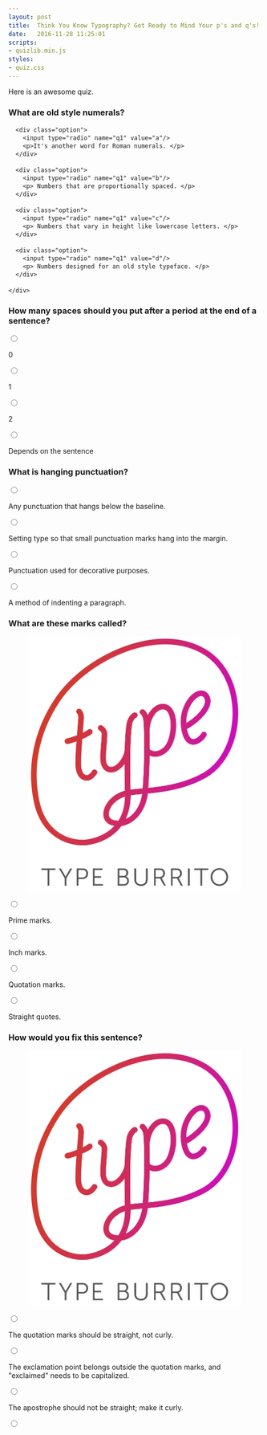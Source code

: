 ```yaml
---
layout: post
title:  Think You Know Typography? Get Ready to Mind Your p's and q's!
date:   2016-11-28 11:25:01
scripts:
- quizlib.min.js
styles:
- quiz.css
---
```


Here is an awesome quiz.

<div id="quiz-container">

  <div class="question">
    <h3>What are old style numerals?</h3>
    <div class="question-answers">

      <div class="option">
        <input type="radio" name="q1" value="a"/>
        <p>It's another word for Roman numerals. </p>
      </div>

      <div class="option">
        <input type="radio" name="q1" value="b"/>
        <p> Numbers that are proportionally spaced. </p>
      </div>

      <div class="option">
        <input type="radio" name="q1" value="c"/>
        <p> Numbers that vary in height like lowercase letters. </p>
      </div>

      <div class="option">
        <input type="radio" name="q1" value="d"/>
        <p> Numbers designed for an old style typeface. </p>
      </div>

    </div>
  </div>

  <div class="question">
    <h3>How many spaces should you put after a period at the end of a sentence?</h3>
    <div class="question-answers">
      <div class="option">
        <input type="radio" name="q1" value="a"/>
        <p>0</p>
      </div>
      <div class="option">
        <input type="radio" name="q2" value="b"/>
        <p>1</p>
      </div>
      <div class="option">
        <input type="radio" name="q3" value="c"/>
        <p>2</p>
      </div>
      <div class="option">
        <input type="radio" name="q4" value="d"/>
        <p>Depends on the sentence</p>
    </div>
  </div>

   <div class="question">
    <h3>What is hanging punctuation?</h3>
    <div class="question-answers">
      <div class="option">
        <input type="radio" name="q1" value="a"/>
        <p>Any punctuation that hangs below the baseline.</p>
      </div>
      <div class="option">
        <input type="radio" name="q2" value="b"/>
        <p>Setting type so that small punctuation marks hang into the margin.</p>
      </div>
      <div class="option">
        <input type="radio" name="q3" value="c"/>
        <p>Punctuation used for decorative purposes.</p>
      </div>
      <div class="option">
        <input type="radio" name="q4" value="d"/>
        <p>A method of indenting a paragraph.</p>
      </div>
    </div>
  </div>

  <div class="question">
    <h3>What are these marks called?</h3>
    <figure class="question-image">
      <img src="/images/type_burrito_logo.png" />
    </figure>
    <div class="question-answers">
      <div class="option">
        <input type="radio" name="q1" value="a"/>
        <p>Prime marks.</p>
      </div>
      <div class="option">
        <input type="radio" name="q2" value="b"/>
        <p>Inch marks.</p>
      </div>
      <div class="option">
        <input type="radio" name="q3" value="c"/>
        <p>Quotation marks.</p>
      </div>
      <div class="option">
        <input type="radio" name="q4" value="d"/>
        <p>Straight quotes.</p>
      </div>
    </div>
  </div>

  <div class="question">
    <h3>How would you fix this sentence?</h3>
    <figure class="question-image">
      <img src="/images/type_burrito_logo.png" />
    </figure>
    <div class="question-answers">
      <div class="option">
        <input type="radio" name="q1" value="a"/>
        <p>The quotation marks should be straight, not curly.</p>
      </div>
      <div class="option">
        <input type="radio" name="q2" value="b"/>
        <p>The exclamation point belongs outside the quotation marks, and "exclaimed" needs to be capitalized.</p>
      </div>
      <div class="option">
        <input type="radio" name="q3" value="c"/>
        <p>The apostrophe should not be straight; make it curly.</p>
      </div>
      <div class="option">
        <input type="radio" name="q4" value="d"/>
        <p></p>
      </div>
    </div>
  </div>


</div>
